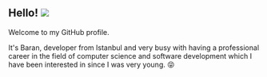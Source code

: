 ## Hello! <img src="https://raw.githubusercontent.com/MartinHeinz/MartinHeinz/master/wave.gif" width="30px">

Welcome to my GitHub profile.

It's Baran, developer from Istanbul and very busy with having a professional career in the field of computer science
and software development which I have been interested in since I was very
young. 😝

<img align="right" height="0" src="https://github.com/baranyeni/baranyeni/blob/main/byeni.jpg?raw=true">
